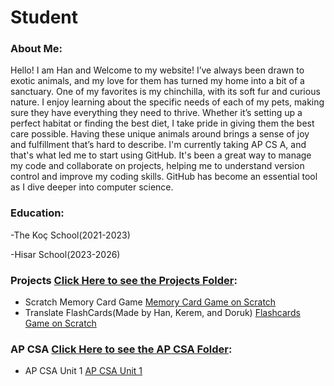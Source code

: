# Student

### About Me:

Hello! I am Han and Welcome to my website! I’ve always been drawn to exotic animals, and my love for them has turned my home into a bit of a sanctuary. One of my favorites is my chinchilla, with its soft fur and curious nature. I enjoy learning about the specific needs of each of my pets, making sure they have everything they need to thrive. Whether it’s setting up a perfect habitat or finding the best diet, I take pride in giving them the best care possible. Having these unique animals around brings a sense of joy and fulfillment that’s hard to describe. I'm currently taking AP CS A, and that's what led me to start using GitHub. It's been a great way to manage my code and collaborate on projects, helping me to understand version control and improve my coding skills. GitHub has become an essential tool as I dive deeper into computer science.

### Education:

-The Koç School(2021-2023)

-Hisar School(2023-2026)

### Projects [Click Here to see the Projects Folder](https://github.com/HanFerik1/Projects):

- Scratch Memory Card Game [Memory Card Game on Scratch](https://github.com/HanFerik1/Projects/tree/main/Project%20Memory%20Card)
- Translate FlashCards(Made by Han, Kerem, and Doruk) [Flashcards Game on Scratch](https://scratch.mit.edu/projects/1062310702/)

### AP CSA [Click Here to see the AP CSA Folder](https://github.com/HanFerik1/APCSA):

- AP CSA Unit 1 [AP CSA Unit 1](https://github.com/HanFerik1/APCSA/tree/main/Unit%201)
